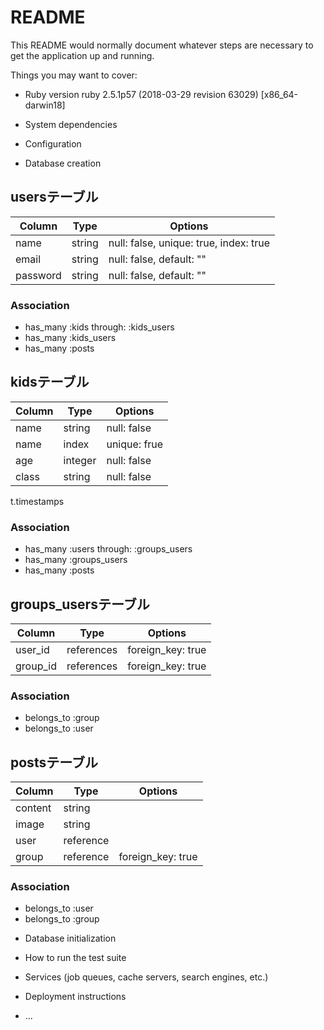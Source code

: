 # README

This README would normally document whatever steps are necessary to get the
application up and running.

Things you may want to cover:

* Ruby version
ruby 2.5.1p57 (2018-03-29 revision 63029) [x86_64-darwin18]

* System dependencies

* Configuration

* Database creation

## usersテーブル
|Column|Type|Options|
|------|----|-------|
|name|string|null: false, unique: true, index: true|
|email|string|null: false, default: ""|
|password|string|null: false, default: ""|
### Association
- has_many :kids through: :kids_users
- has_many :kids_users
- has_many :posts

## kidsテーブル
|Column|Type|Options|
|------|----|-------|
|name|string|null: false|
|name|index|unique: frue|
|age|integer|null: false|
|class|string|null: false|
t.timestamps

### Association
- has_many :users through: :groups_users
- has_many :groups_users
- has_many :posts

## groups_usersテーブル
|Column|Type|Options|
|------|----|-------|
|user_id|references|foreign_key: true|
|group_id|references|foreign_key: true|
### Association
- belongs_to :group
- belongs_to :user

## postsテーブル
|Column|Type|Options|
|------|----|-------|
|content|string|
|image|string|
|user|reference||foreign_key: true|
|group|reference|foreign_key: true|
### Association
- belongs_to :user
- belongs_to :group

* Database initialization

* How to run the test suite

* Services (job queues, cache servers, search engines, etc.)

* Deployment instructions

* ...
